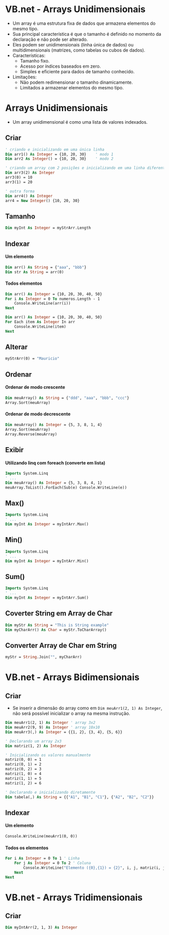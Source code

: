 # VB.net - Arrays Unidimensionais

- Um array é uma estrutura fixa de dados que armazena elementos do mesmo tipo. 
- Sua principal característica é que o tamanho é definido no momento da declaração e não pode ser alterado.
- Eles podem ser unidimensionais (linha única de dados) ou multidimensionais (matrizes, como tabelas ou cubos de dados).
- Características:
    - Tamanho fixo.
    - Acesso por índices baseados em zero.
    - Simples e eficiente para dados de tamanho conhecido.
- Limitações:
    - Não podem redimensionar o tamanho dinamicamente.
    - Limitados a armazenar elementos do mesmo tipo.    

# Arrays Unidimensionais

- Um array unidimensional é como uma lista de valores indexados.

## Criar

~~~vb
' criando e inicializando em uma única linha
Dim arr1() As Integer = {10, 20, 30}    ' modo 1
Dim arr2 As Integer() = {10, 20, 30}    ' modo 2

' criando um array com 2 posições e inicializando em uma linha diferente
Dim arr3(2) As Integer
arr3(0) = 10
arr3(1) = 20

' outra forma
Dim arr4() As Integer
arr4 = New Integer() {10, 20, 30}
~~~

## Tamanho

~~~vb
Dim myInt As Integer = myStrArr.Length
~~~

## Indexar

#### Um elemento

~~~vb
Dim arr() As String = {"aaa", "bbb"}
Dim str As String = arr(0)
~~~

#### Todos elementos

~~~vb
Dim arr() As Integer = {10, 20, 30, 40, 50}
For i As Integer = 0 To numeros.Length - 1
    Console.WriteLine(arr(i))
Next
~~~

~~~vb
Dim arr() As Integer = {10, 20, 30, 40, 50}
For Each item As Integer In arr
    Console.WriteLine(item)
Next
~~~

## Alterar

~~~vb
myStrArr(0) = "Mauricio"
~~~

## Ordenar

#### Ordenar de modo crescente

~~~vb
Dim meuArray() As String = {"ddd", "aaa", "bbb", "ccc"}
Array.Sort(meuArray)
~~~

#### Ordenar de modo decrescente

~~~vb
Dim meuArray() As Integer = {5, 3, 8, 1, 4}
Array.Sort(meuArray)
Array.Reverse(meuArray)
~~~

## Exibir

#### Utilizando linq com foreach (converte em lista)

~~~vb
Imports System.Linq
' ...
Dim meuArray() As Integer = {5, 3, 8, 4, 1}
meuArray.ToList().ForEach(Sub(e) Console.WriteLine(e))
~~~

## Max()

~~~vb
Imports System.Linq
' ...
Dim myInt As Integer = myIntArr.Max()
~~~        

## Min()

~~~vb
Imports System.Linq
' ...
Dim myInt As Integer = myIntArr.Min()
~~~        

## Sum()

~~~vb
Imports System.Linq
' ...
Dim myInt As Integer = myIntArr.Sum()
~~~ 

## Coverter String em Array de Char

~~~vb
Dim myStr As String = "This is String example"
Dim myCharArr() As Char = myStr.ToCharArray()
~~~

## Converter Array de Char em String

~~~vb
myStr = String.Join("", myCharArr)
~~~

# VB.net - Arrays Bidimensionais

## Criar

- Se inserir a dimensão do array como em `Dim meuArr1(2, 1) As Integer`, não será possível inicializar o array na mesma instrução.

~~~vb
Dim meuArr1(2, 1) As Integer ' array 3x2
Dim meuArr2(9, 9) As Integer ' array 10x10
Dim meuArr3(,) As Integer = {{1, 2}, {3, 4}, {5, 6}}
~~~

~~~vb
' Declarando um array 2x3
Dim matriz(1, 2) As Integer

' Inicializando os valores manualmente
matriz(0, 0) = 1
matriz(0, 1) = 2
matriz(0, 2) = 3
matriz(1, 0) = 4
matriz(1, 1) = 5
matriz(1, 2) = 6

' Declarando e inicializando diretamente
Dim tabela(,) As String = {{"A1", "B1", "C1"}, {"A2", "B2", "C2"}}
~~~

## Indexar

#### Um elemento

~~~vb
Console.WriteLine(meuArr1(0, 0))
~~~        

#### Todos os elementos

~~~vb
For i As Integer = 0 To 1 ' Linha
    For j As Integer = 0 To 2 ' Coluna
        Console.WriteLine("Elemento ({0},{1}) = {2}", i, j, matriz(i, j))
    Next
Next

~~~

# VB.net - Arrays Tridimensionais

## Criar

~~~vb
Dim myIntArr(2, 1, 3) As Integer
~~~